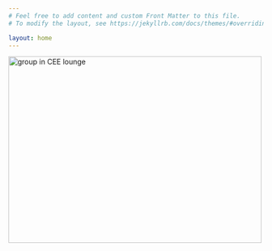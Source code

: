 ```yaml
---
# Feel free to add content and custom Front Matter to this file.
# To modify the layout, see https://jekyllrb.com/docs/themes/#overriding-theme-defaults

layout: home
---
```


<img src="/12740teamAF/assets/group_photo1.jpg" alt="group in CEE lounge" width="500" height="370">
